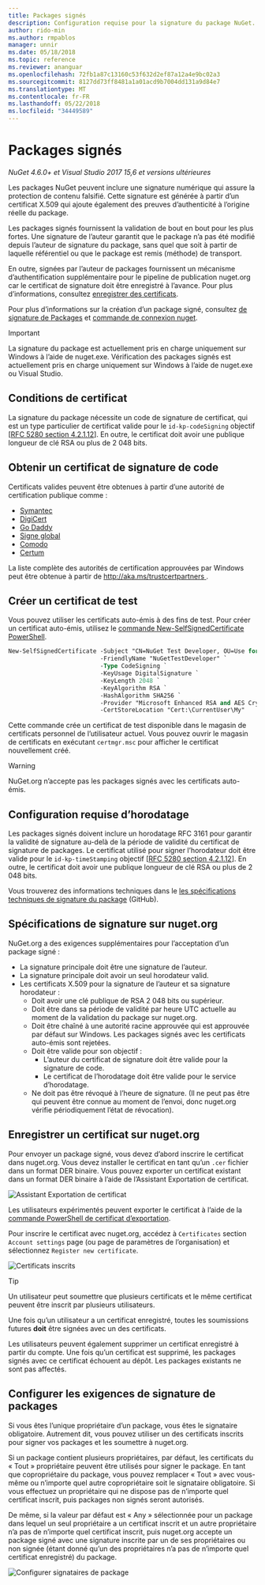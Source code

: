 ```yaml
---
title: Packages signés
description: Configuration requise pour la signature du package NuGet.
author: rido-min
ms.author: rmpablos
manager: unnir
ms.date: 05/18/2018
ms.topic: reference
ms.reviewer: ananguar
ms.openlocfilehash: 72fb1a87c13160c53f632d2ef87a12a4e9bc02a3
ms.sourcegitcommit: 8127dd73ff8481a1a01acd9b7004dd131a9d84e7
ms.translationtype: MT
ms.contentlocale: fr-FR
ms.lasthandoff: 05/22/2018
ms.locfileid: "34449589"
---
```

# <a name="signed-packages"></a>Packages signés

*NuGet 4.6.0+ et Visual Studio 2017 15,6 et versions ultérieures*

Les packages NuGet peuvent inclure une signature numérique qui assure la protection de contenu falsifié. Cette signature est générée à partir d’un certificat X.509 qui ajoute également des preuves d’authenticité à l’origine réelle du package.

Les packages signés fournissent la validation de bout en bout pour les plus fortes. Une signature de l’auteur garantit que le package n’a pas été modifié depuis l’auteur de signature du package, sans quel que soit à partir de laquelle référentiel ou que le package est remis (méthode) de transport.

En outre, signées par l’auteur de packages fournissent un mécanisme d’authentification supplémentaire pour le pipeline de publication nuget.org car le certificat de signature doit être enregistré à l’avance. Pour plus d’informations, consultez [enregistrer des certificats](#register-certificate-on-nugetorg).

Pour plus d’informations sur la création d’un package signé, consultez [de signature de Packages](../create-packages/Sign-a-package.md) et [commande de connexion nuget](../tools/cli-ref-sign.md).

> [!Important]
> La signature du package est actuellement pris en charge uniquement sur Windows à l’aide de nuget.exe. Vérification des packages signés est actuellement pris en charge uniquement sur Windows à l’aide de nuget.exe ou Visual Studio.

## <a name="certificate-requirements"></a>Conditions de certificat

La signature du package nécessite un code de signature de certificat, qui est un type particulier de certificat valide pour le `id-kp-codeSigning` objectif [[RFC 5280 section 4.2.1.12](https://tools.ietf.org/html/rfc5280#section-4.2.1.12)]. En outre, le certificat doit avoir une publique longueur de clé RSA ou plus de 2 048 bits.

## <a name="get-a-code-signing-certificate"></a>Obtenir un certificat de signature de code

Certificats valides peuvent être obtenues à partir d’une autorité de certification publique comme :

- [Symantec](https://trustcenter.websecurity.symantec.com/process/trust/productOptions?productType=SoftwareValidationClass3)
- [DigiCert](https://www.digicert.com/code-signing/)
- [Go Daddy](https://www.godaddy.com/web-security/code-signing-certificate)
- [Signe global](https://www.globalsign.com/en/code-signing-certificate/)
- [Comodo](https://www.comodo.com/e-commerce/code-signing/code-signing-certificate.php)
- [Certum](https://www.certum.eu/certum/cert,offer_en_open_source_cs.xml) 

La liste complète des autorités de certification approuvées par Windows peut être obtenue à partir de [ http://aka.ms/trustcertpartners ](http://aka.ms/trustcertpartners).

## <a name="create-a-test-certificate"></a>Créer un certificat de test

Vous pouvez utiliser les certificats auto-émis à des fins de test. Pour créer un certificat auto-émis, utilisez le [commande New-SelfSignedCertificate PowerShell](/powershell/module/pkiclient/new-selfsignedcertificate.md).

```ps
New-SelfSignedCertificate -Subject "CN=NuGet Test Developer, OU=Use for testing purposes ONLY" `
                          -FriendlyName "NuGetTestDeveloper" `
                          -Type CodeSigning `
                          -KeyUsage DigitalSignature `
                          -KeyLength 2048 `
                          -KeyAlgorithm RSA `
                          -HashAlgorithm SHA256 `
                          -Provider "Microsoft Enhanced RSA and AES Cryptographic Provider" `
                          -CertStoreLocation "Cert:\CurrentUser\My" 
```

Cette commande crée un certificat de test disponible dans le magasin de certificats personnel de l’utilisateur actuel. Vous pouvez ouvrir le magasin de certificats en exécutant `certmgr.msc` pour afficher le certificat nouvellement créé.

> [!Warning]
> NuGet.org n’accepte pas les packages signés avec les certificats auto-émis.

## <a name="timestamp-requirements"></a>Configuration requise d’horodatage

Les packages signés doivent inclure un horodatage RFC 3161 pour garantir la validité de signature au-delà de la période de validité du certificat de signature de packages. Le certificat utilisé pour signer l’horodateur doit être valide pour le `id-kp-timeStamping` objectif [[RFC 5280 section 4.2.1.12](https://tools.ietf.org/html/rfc5280#section-4.2.1.12)]. En outre, le certificat doit avoir une publique longueur de clé RSA ou plus de 2 048 bits.

Vous trouverez des informations techniques dans le [les spécifications techniques de signature du package](https://github.com/NuGet/Home/wiki/Package-Signatures-Technical-Details) (GitHub).

## <a name="signature-requirements-on-nugetorg"></a>Spécifications de signature sur nuget.org

NuGet.org a des exigences supplémentaires pour l’acceptation d’un package signé :

- La signature principale doit être une signature de l’auteur.
- La signature principale doit avoir un seul horodateur valid.
- Les certificats X.509 pour la signature de l’auteur et sa signature horodateur :
  - Doit avoir une clé publique de RSA 2 048 bits ou supérieur.
  - Doit être dans sa période de validité par heure UTC actuelle au moment de la validation du package sur nuget.org.
  - Doit être chaîné à une autorité racine approuvée qui est approuvée par défaut sur Windows. Les packages signés avec les certificats auto-émis sont rejetées.
  - Doit être valide pour son objectif : 
    - L’auteur du certificat de signature doit être valide pour la signature de code.
    - Le certificat de l’horodatage doit être valide pour le service d’horodatage.
  - Ne doit pas être révoqué à l’heure de signature. (Il ne peut pas être qui peuvent être connue au moment de l’envoi, donc nuget.org vérifie périodiquement l’état de révocation).

## <a name="register-certificate-on-nugetorg"></a>Enregistrer un certificat sur nuget.org

Pour envoyer un package signé, vous devez d’abord inscrire le certificat dans nuget.org. Vous devez installer le certificat en tant qu’un `.cer` fichier dans un format DER binaire. Vous pouvez exporter un certificat existant dans un format DER binaire à l’aide de l’Assistant Exportation de certificat.

![Assistant Exportation de certificat](media/CertificateExportWizard.png)

Les utilisateurs expérimentés peuvent exporter le certificat à l’aide de la [commande PowerShell de certificat d’exportation](/powershell/module/pkiclient/export-certificate.md).

Pour inscrire le certificat avec nuget.org, accédez à `Certificates` section `Account settings` page (ou page de paramètres de l’organisation) et sélectionnez `Register new certificate`.

![Certificats inscrits](media/registered-certs.png)

> [!Tip]
> Un utilisateur peut soumettre que plusieurs certificats et le même certificat peuvent être inscrit par plusieurs utilisateurs.

Une fois qu’un utilisateur a un certificat enregistré, toutes les soumissions futures **doit** être signées avec un des certificats.

Les utilisateurs peuvent également supprimer un certificat enregistré à partir du compte. Une fois qu’un certificat est supprimé, les packages signés avec ce certificat échouent au dépôt. Les packages existants ne sont pas affectés.

## <a name="configure-package-signing-requirements"></a>Configurer les exigences de signature de packages

Si vous êtes l’unique propriétaire d’un package, vous êtes le signataire obligatoire. Autrement dit, vous pouvez utiliser un des certificats inscrits pour signer vos packages et les soumettre à nuget.org.

Si un package contient plusieurs propriétaires, par défaut, les certificats du « Tout » propriétaire peuvent être utilisés pour signer le package. En tant que copropriétaire du package, vous pouvez remplacer « Tout » avec vous-même ou n’importe quel autre copropriétaire soit le signataire obligatoire. Si vous effectuez un propriétaire qui ne dispose pas de n’importe quel certificat inscrit, puis packages non signés seront autorisés. 

De même, si la valeur par défaut est « Any » sélectionnée pour un package dans lequel un seul propriétaire a un certificat inscrit et un autre propriétaire n’a pas de n’importe quel certificat inscrit, puis nuget.org accepte un package signé avec une signature inscrite par un de ses propriétaires ou non signée (étant donné qu’un des propriétaires n’a pas de n’importe quel certificat enregistré) du package.

![Configurer signataires de package](media/configure-package-signers.png)
